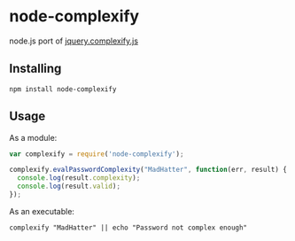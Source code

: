 node-complexify
===============

node.js port of [jquery.complexify.js](https://github.com/danpalmer/jquery.complexify.js/)

## Installing
```
npm install node-complexify
```

## Usage
As a module:
```javascript
var complexify = require('node-complexify');

complexify.evalPasswordComplexity("MadHatter", function(err, result) {
  console.log(result.complexity);
  console.log(result.valid);
});
```

As an executable:
```
complexify "MadHatter" || echo "Password not complex enough"
```
